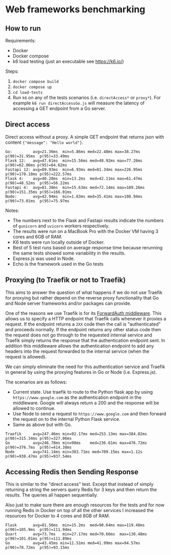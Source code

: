 # Web frameworks benchmarking

## How to run

Requirements:
- Docker
- Docker compose
- k6 load testing (just an executable see https://k6.io/)

Steps:
1. `docker compose build`
2. `docker compose up`
3. `cd load-tests`
4. Run `k6` on any of the tests scenarios (i.e. `directAccess*` or `proxy*`). For example `k6 run directAccessGo.js`
will measure the latency of accessing a GET endpoint from a Go server.

## Direct access

Direct access without a proxy. A simple GET endpoint that returns json with content
`{"message": "Hello world"}`. 
```
Go:         avg=21.36ms  min=5.86ms med=22.48ms max=38.27ms p(90)=31.95ms  p(95)=33.49ms
Flask 12:   avg=47.61ms  min=15.56ms med=48.92ms max=77.26ms p(90)=62.86ms p(95)=64.62ms
Fastapi 12: avg=89.93ms  min=6.93ms med=81.34ms max=226.95ms p(90)=170.18ms p(95)=222.57ms
Flask 4:    avg=40.28ms  min=13.2ms  med=42.11ms max=61.47ms p(90)=48.52ms  p(95)=56.22ms
Fastapi 4:  avg=81.38ms  min=15.63ms med=72.14ms max=189.26ms p(90)=151.35ms p(95)=166.01ms
Node:       avg=42.94ms  min=1.63ms med=35.41ms max=108.94ms p(90)=73.01ms  p(95)=75.97ms
```

Notes:

* The numbers next to the Flask and Fastapi results indicate the numbers of `gunicorn`
and `uvicorn` workers respectively.
* The results were run on a MacBook Pro with the Docker VM having 3 cores and 6GB of RAM.
* K6 tests were run locally outside of Docker.
* Best of 5 test runs based on average response time because rerunning the same tests
showed some variability in the results.
* Express.js was used in Node.
* Echo is the framework used in the Go tests

## Proxying (to Traefik or not to Traefik)

This aims to answer the question of what happens if we do not use Traefik for proxying
but rather depend on the reverse proxy functionality that Go and Node server frameworks
and/or packages can provide. 

One of the reasons we use Traefik is for its [ForwardAuth middleware](https://doc.traefik.io/traefik/middlewares/http/forwardauth/).
This allows us to specify a HTTP endpoint that Traefik calls whenever it proxies a request.
If the endpoint returns a `2XX` code then the call is "authenticated" and proceeds normally.
If the endpoint returns any other status code then the request does not go through to the
requested internal service and Traefik simply returns the response that the authentication
endpoint sent. In addition this middleware allows the authentication endpoint to add any
headers into the request forwarded to the internal service (when the request is allowed).

We can simply eliminate the need for this authentication service and Traefik in general
by using the proxying features in Go or Node (i.e. Express.js).

The scenarios are as follows:
* Current state. Use traefik to route to the Python flask app by using `https://www.google.com`
as the authentication endpoint in the middleware. Google will always return a 200 and the response
will be allowed to continue.
* Use Node to send a request to `https://www.google.com` and then forward the request on to the
internal Python Flask service.
* Same as above but with Go.

```
Traefik     avg=247.46ms min=92.17ms med=253.13ms max=384.02ms p(90)=315.34ms p(95)=327.06ms
Go          avg=246.78ms min=98ms    med=236.61ms max=476.72ms p(90)=376.7ms  p(95)=414.38ms
Node        avg=741.14ms min=383.71ms med=709.15ms max=1.12s  p(90)=930.47ms p(95)=937.54ms
```

## Accessing Redis then Sending Response

This is similar to the "direct access" test. Except that instead of simply returning a string
the servers query Redis for 3 keys and then return the results. The queries all happen
sequentially.

Also just to make sure there are enough resources for the tests and for now running Redis
in Docker on top of all the other services I increased the resources for Docker to 4 cores
and 8GB of RAM.

```
Flask       avg=81.56ms  min=15.2ms  med=90.64ms max=119.48ms p(90)=105.9ms  p(95)=111.94ms
Quart       avg=73.7ms   min=27.17ms med=70.66ms  max=130.48ms p(90)=101.01ms p(95)=111.89ms
Go          avg=43.45ms min=11.51ms med=41.99ms max=94.57ms  p(90)=78.72ms  p(95)=93.15ms
```
